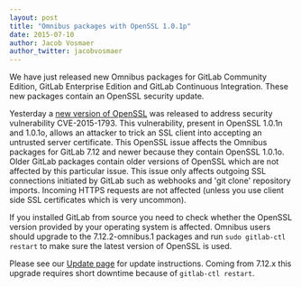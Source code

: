 ```yaml
---
layout: post
title: "Omnibus packages with OpenSSL 1.0.1p"
date: 2015-07-10
author: Jacob Vosmaer
author_twitter: jacobvosmaer
---
```

We have just released new Omnibus packages for GitLab Community Edition, GitLab Enterprise Edition and GitLab Continuous Integration.
These new packages contain an OpenSSL security update.

<!-- more -->

Yesterday a [new version of OpenSSL](http://openssl.org/news/secadv_20150709.txt) was released to address security vulnerability CVE-2015-1793.
This vulnerability, present in OpenSSL 1.0.1n and 1.0.1o, allows an attacker to trick an SSL client into accepting an untrusted server certificate.
This OpenSSL issue affects the Omnibus packages for GitLab 7.12 and newer because they contain OpenSSL 1.0.1o.
Older GitLab packages contain older versions of OpenSSL which are not affected by this particular issue.
This issue only affects outgoing SSL connections initiated by GitLab such as webhooks and 'git clone' repository imports.
Incoming HTTPS requests are not affected (unless you use client side SSL certificates which is very uncommon).

If you installed GitLab from source you need to check whether the OpenSSL version provided by your operating system is affected.
Omnibus users should upgrade to the 7.12.2-omnibus.1 packages and run `sudo gitlab-ctl restart` to make sure the latest version of OpenSSL is used.

Please see our [Update page](https://about.gitlab.com/update) for update instructions.
Coming from 7.12.x this upgrade requires short downtime because of `gitlab-ctl restart`.